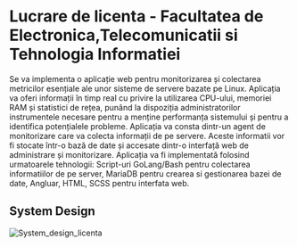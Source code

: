 # Lucrare de licenta - Facultatea de Electronica,Telecomunicatii si Tehnologia Informatiei

Se va implementa o aplicație web pentru monitorizarea și colectarea metricilor esențiale ale unor sisteme de servere bazate pe Linux. Aplicația va oferi informații în timp real cu privire la utilizarea CPU-ului, memoriei RAM și statistici de rețea, punând la dispoziția administratorilor instrumentele necesare pentru a menține performanța sistemului și pentru a identifica potențialele probleme. Aplicația va consta dintr-un agent de monitorizare care va colecta informații de pe servere. Aceste informatii vor fi stocate într-o bază de date și accesate dintr-o interfață web de administrare și monitorizare. Aplicația va fi implementată folosind urmatoarele tehnologii: Script-uri GoLang/Bash pentru colectarea informatiilor de pe server, MariaDB pentru crearea si gestionarea bazei de date, Angluar, HTML, SCSS pentru interfata web.

## System Design


![System_design_licenta](https://github.com/vladgabriel24/Licenta/assets/76907292/d6676a8f-7f3d-49ab-a22f-4c66b455ea31)
